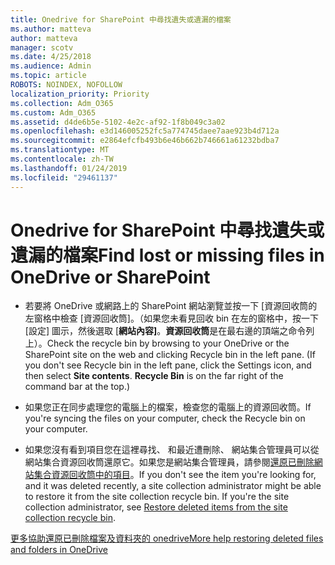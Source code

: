 ```yaml
---
title: Onedrive for SharePoint 中尋找遺失或遺漏的檔案
ms.author: matteva
author: matteva
manager: scotv
ms.date: 4/25/2018
ms.audience: Admin
ms.topic: article
ROBOTS: NOINDEX, NOFOLLOW
localization_priority: Priority
ms.collection: Adm_O365
ms.custom: Adm_O365
ms.assetid: d4de6b5e-5102-4e2c-af92-1f8b049c3a02
ms.openlocfilehash: e3d146005252fc5a774745daee7aae923b4d712a
ms.sourcegitcommit: e2864efcfb493b6e46b662b746661a61232bdba7
ms.translationtype: MT
ms.contentlocale: zh-TW
ms.lasthandoff: 01/24/2019
ms.locfileid: "29461137"
---
```

# <a name="find-lost-or-missing-files-in-onedrive-or-sharepoint"></a><span data-ttu-id="73ca1-102">Onedrive for SharePoint 中尋找遺失或遺漏的檔案</span><span class="sxs-lookup"><span data-stu-id="73ca1-102">Find lost or missing files in OneDrive or SharePoint</span></span>

- <span data-ttu-id="73ca1-p101">若要將 OneDrive 或網路上的 SharePoint 網站瀏覽並按一下 [資源回收筒的左窗格中檢查 [資源回收筒]。（如果您未看見回收 bin 在左的窗格中，按一下 [設定] 圖示，然後選取 [**網站內容]**。**資源回收筒**是在最右邊的頂端之命令列上）。</span><span class="sxs-lookup"><span data-stu-id="73ca1-p101">Check the recycle bin by browsing to your OneDrive or the SharePoint site on the web and clicking Recycle bin in the left pane. (If you don't see Recycle bin in the left pane, click the Settings icon, and then select **Site contents**. **Recycle Bin** is on the far right of the command bar at the top.)</span></span> 
    
- <span data-ttu-id="73ca1-106">如果您正在同步處理您的電腦上的檔案，檢查您的電腦上的資源回收筒。</span><span class="sxs-lookup"><span data-stu-id="73ca1-106">If you're syncing the files on your computer, check the Recycle bin on your computer.</span></span> 
    
- <span data-ttu-id="73ca1-p102">如果您沒有看到項目您在這裡尋找、 和最近遭刪除、 網站集合管理員可以從網站集合資源回收筒還原它。如果您是網站集合管理員，請參閱[還原已刪除網站集合資源回收筒中的項目](https://go.microsoft.com/fwlink/?linkid=866439)。</span><span class="sxs-lookup"><span data-stu-id="73ca1-p102">If you don't see the item you're looking for, and it was deleted recently, a site collection administrator might be able to restore it from the site collection recycle bin. If you're the site collection administrator, see [Restore deleted items from the site collection recycle bin](https://go.microsoft.com/fwlink/?linkid=866439).</span></span>
    
[<span data-ttu-id="73ca1-109">更多協助還原已刪除檔案及資料夾的 onedrive</span><span class="sxs-lookup"><span data-stu-id="73ca1-109">More help restoring deleted files and folders in OneDrive</span></span>](https://go.microsoft.com/fwlink/?linkid=872872)
  


